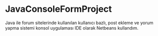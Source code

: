 # JavaConsoleFormProject
Java ile forum sitelerinde kullanılan kullanıcı bazlı, post ekleme ve yorum yapma sistemi konsol uygulaması
IDE olarak Netbeans kullandım.
